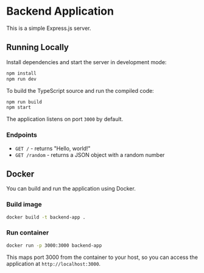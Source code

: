 # Backend Application

This is a simple Express.js server.

## Running Locally

Install dependencies and start the server in development mode:

```bash
npm install
npm run dev
```

To build the TypeScript source and run the compiled code:

```bash
npm run build
npm start
```

The application listens on port `3000` by default.

### Endpoints

- `GET /` - returns "Hello, world!"
- `GET /random` - returns a JSON object with a random number

## Docker

You can build and run the application using Docker.

### Build image

```bash
docker build -t backend-app .
```

### Run container

```bash
docker run -p 3000:3000 backend-app
```

This maps port 3000 from the container to your host, so you can access the
application at `http://localhost:3000`.
